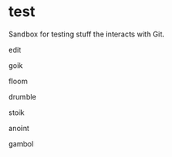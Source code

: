 test
====

Sandbox for testing stuff the interacts with Git.

edit

goik

floom

drumble

stoik

anoint

gambol









